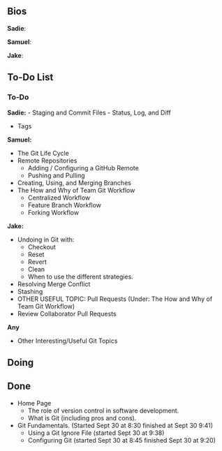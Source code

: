 ## Bios
**Sadie**:

**Samuel**:

**Jake**:

## To-Do List
### To-Do
**Sadie:** 
    - Staging and Commit Files 
    - Status, Log, and Diff 
- Tags 

  
**Samuel:** 
- The Git Life Cycle
- Remote Repositories
    - Adding / Configuring a GitHub Remote
    - Pushing and Pulling
- Creating, Using, and Merging Branches
- The How and Why of Team Git Workflow
    - Centralized Workflow
    - Feature Branch Workflow
    - Forking Workflow



**Jake:** 
- Undoing in Git with:
    - Checkout
    - Reset
    - Revert
    - Clean 
    - When to use the different strategies.
- Resolving Merge Conflict
- Stashing
- OTHER USEFUL TOPIC: Pull Requests (Under: The How and Why of Team Git Workflow)
- Review Collaborator Pull Requests

**Any**
- Other Interesting/Useful Git Topics

## Doing

## Done
- Home Page
    - The role of version control in software development.
    - What is Git (including pros and cons).
- Git Fundamentals. (Started Sept 30 at 8:30 finished at Sept 30 9:41)
    - Using a Git Ignore File (started Sept 30 at 9:38)
    - Configuring Git (started Sept 30 at 8:45 finished Sept 30 at 9:20)
